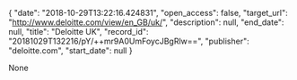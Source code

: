 {
  "date": "2018-10-29T13:22:16.424831", 
  "open_access": false, 
  "target_url": "http://www.deloitte.com/view/en_GB/uk/", 
  "description": null, 
  "end_date": null, 
  "title": "Deloitte UK", 
  "record_id": "20181029T132216/pY/++mr9A0UmFoycJBgRlw==", 
  "publisher": "deloitte.com", 
  "start_date": null
}

None
